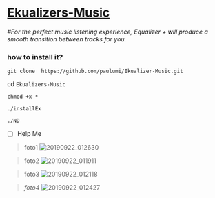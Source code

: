 
# [Ekualizers-Music](url)


_#For the perfect music listening experience, Equalizer + will produce a smooth transition between tracks for you._


### how to install it?

`git clone  https://github.com/paulumi/Ekualizer-Music.git`

cd `Ekualizers-Music`

`chmod +x *`

`./installEx`

`./ND`


- [ ] Help Me

>foto1
![20190922_012630](https://user-images.githubusercontent.com/47181365/65377595-6d852600-dcd8-11e9-82d6-b8903ba08092.jpg)

>foto2
![20190922_011911](https://user-images.githubusercontent.com/47181365/65377596-6e1dbc80-dcd8-11e9-8efd-249867a5a00d.jpg)

>foto3
![20190922_012118](https://user-images.githubusercontent.com/47181365/65377597-6e1dbc80-dcd8-11e9-9054-1a28db752671.jpg)

>_foto4_
![20190922_012427](https://user-images.githubusercontent.com/47181365/65377598-6eb65300-dcd8-11e9-815f-b7079654d7bb.jpg)

